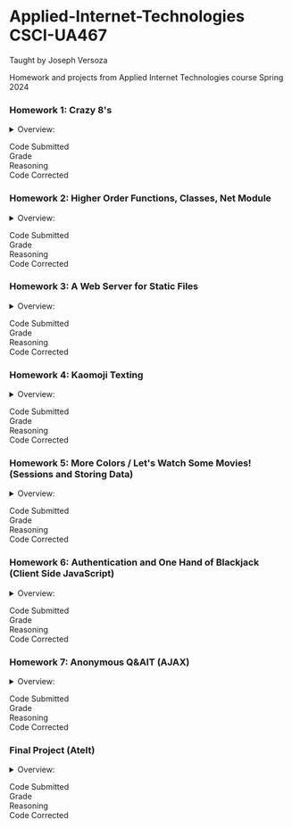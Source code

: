 # Applied-Internet-Technologies  CSCI-UA467 
Taught by Joseph Versoza  

Homework and projects from Applied Internet Technologies course Spring 2024

### Homework 1: Crazy 8's
<details>
<summary>Overview:</summary>  
Description
  <br>
Create a demo of an interactive card game, Crazy Eights, that allows two turns to be played (one "player" turn and one computer turn).

<li> the game will use a standard 52-card deck of French suited playing cards
</li> <li> a configuration file will be used to set the cards remaining the in the draw pile, the player's hand and the computer's hand
</li> <li> alternatively, without a configuration, the game will generate a deck of cards, shuffle, and deal five cards to each player
</li> <li> a single card is drawn from the draw pile - it is used as the starter
</li> <li> the starter card dictates the suit or rank that should be played next
</li> <li> for example, if the starter is 2♦️
</li> <li> …then the next card to played must have either a rank of 2 or a suit of ♦️
</li> <li> the player and computer alternate turns discarding a single card from their hand that matches either the suit or rank of the starter
</li> <li> a card with a rank of 8 can be placed at any time regardless of the rank and suit of the starter
</li> <li> if an 8 is played, then the suit of the starter can be set
</li> <li> for example, if the starter is 2♦️
</li> <li> …and an 8 is played
</li> <li> the suit can be set to any of the four suits: ♠️ ❤️'♣️ ♦️
</li> <li> if a card cannot be played, cards must be drawn from the draw pile until a card can be played (otherwise pass)
</li> <li> the first to discard all of the cards in their hand wins!
</li> <li> 👀 Note however that the demo will only have two turns: the player first, and the computer second. The computer's turn logic will be limited. </li>
<br>
You'll create this game in 2 parts:

<li>create functions for managing a standard 52-card deck (you may use these functions in the next part, but you are not required to do so)  </li>
<li>create an interactive demo of the first two turns of a game of Crazy Eights</li>
<br>
<details>
<summary>Objectives:</summary>  
<li>Write some JavaScript!</li>
  <li>control structures  </li>
 <li> functions  </li>
 <li> Object, Array, and string manipulation  </li>
 <li> Learn how to run node programs  </li>
  <li> Learn about node built-ins:  </li>
 <li> process  </li>
  <li>the fs module  </li>
 <li> import and export  </li>
 <li> Install and use ES Modules; create your own  </li>
 <li> Run unit tests to check your work  </li>
<li>  Use a static analysis tool (eslint) to help prevent bugs / errors </li>
</details>
</details>

Code Submitted  
Grade  
 Reasoning  
Code Corrected

### Homework 2: Higher Order Functions, Classes, Net Module
  
<details>
<summary>Overview:</summary>  
Description  
 <li> hoffy.mjs - write a series of functions that demonstrate the use of the rest operator (or call/apply), and higher order functions  </li>
 <li> drawing.mjs - create a class that represents svg markup  </li>
 <li> sfmovie.mjs and report.mjs - create functions and a short program to read data from a file and analyze that data using map, reduce, and filter  </li>
</details>

Code Submitted  
Grade    
Reasoning    
Code Corrected

### Homework 3: A Web Server for Static Files
<details>
<summary>Overview:</summary>  
Description: <br> 
Create a web server that:
<br>
  
<li> allows "redirect" configuration  </li>
<li> serves static files such as html files, images, and css… from a specific directory  </li>
<li> serves markdown files as compiled html  </li>
<li> displays list of links to contained files and directories if the url path is directory  </li>
<li> At the end, you'll have a toy http server that you can use to serve files and directory indexes.</li>
  <br>
Again, this web server will be built off of and run from node's built-in TCP server (from the net module).
  
You can only use the following modules for this assignment →
  
<li>net - for creating TCP servers and clients  </li>
<li>fs - a module for file system related tasks, such as reading and writing files  </li>
<li>path - a module for file name and path related manipulation (such as extracting an extension from a file name and joining path names)  </li>
<li>url - to convert a file url to a file path  </li>
<li>markdown-it - a module for compiling markdown into html (must be installed)  </li>
⚠️You can't use the http module… or install additional web related libraries, such as express  
</details>

Code Submitted  
Grade  
 Reasoning  
Code Corrected

### Homework 4: Kaomoji Texting
<details>
<summary>Overview:</summary>  
Description  
Create a site that takes a text message and replaces the words representing emotions with kaomoji! <br>
E.g. "Today's weather is nice and it makes me happy" -> "Today's weather is nice and it makes me ♥(ˆ⌣ˆԅ)"
  <br>
Kaomoji is a Japanese version of emoticons (such as :) for a smiling face). They tend to be more expressive than traditional emoticons, hence more fun to play with.
  <br>
Additionally, users will be able to manage the mapping of words with kaomoji through the manipulation of an in-memory data store.
  <br>
In this homework you'll be working with:
  
<li>serving static files  </li>
<li>middleware  </li>
<li>handling and creating forms: GET and POST  </li>
<li>storing and managing data in-memory  </li>
</details>

Code Submitted  
Grade  
 Reasoning  
Code Corrected

### Homework 5: More Colors / Let's Watch Some Movies! (Sessions and Storing Data)
<details>
<summary>Overview:</summary>  
Goals:
<br>
There are two main parts to this assignment:
<br>
Session Management / Handling Cookies (Part 1)  
<li>build your own middleware to parse cookies  </li>
<li>build your own middleware to create an in-memory session store  </li>
Storing and Retrieving Data (Parts 2 - 6)  
<li>use the commandline mongodb client to create a database, collection and several documents  </li>
<li>use mongoose to read data from mongodb  </li>
<li>use mongoose to write data to mongodb  </li>
<li>use pre-built session middleware (Part 6)  </li>
  <br>
Description  <br>
By the end of this project… you should be familiar with:
  
<li>writing middleware  </li>
<li>setting and reading cookies  </li>
<li>some basic read and write operations with mongodb…  </li>
<li>integrating mongodb with an Express web application using Mongoose </li>
<br>
You'll create / modify two express apps:    
A simple demo site that has two pages (partially written for you):  <br>
a page to change the background color of the site: /preferences  
<li>has a simple form   </li>
<li>changes made in the form are stored in the user's session   </li>
<li>a page showing the current data that's stored in that user's session: /  </li>
<br>
A site that has a list of movies:  
<li>the first page is a list of movies: /movies  </li>
<li>displays a table of movies  </li>
<li>has a form to filter the movies by director name  </li>
<li>the second page allows the user to add movies: /movies/add </li>
</details>

Code Submitted  
Grade  
 Reasoning  
Code Corrected

### Homework 6: Authentication and One Hand of Blackjack (Client Side JavaScript)
<details>
<summary>Overview:</summary>  
Description  <br>
Login, Registration, and Multiple Models  <br>
Finish a link aggregator site (like reddit, hacker news, etc.) that supports user registration and login… along with the ability to post articles (links).
  <br>
Registering or logging in will create an authenticated session that contains all of the logged in user's information. Some elements on pages will only appear when a user is logged in. Some pages will redirect to login if a user arrives unauthenticated.
    <br>

Most of the code for this is already written; only three functions must be implemented
    <br>

Goals  
<li> use bcrypt.js (argon2 is suggested by owasp, but argon2 may not install on all systems) to salt and hash a password and to compare a hash to a plain text password  </li>
<li>use the slides on authentication to implement login and registration  </li>
<li>use req.params to capture a part of the url path  </li>
<br>
The starter code also contains:
  
<li>express-session to store user data / an authenticated session  </li>
<li>referenced documents to model users and posted articles  </li>
⚠️⚠️⚠️ WARNING ⚠️⚠️⚠️  
This homework is for learning purposes only; do not use it for authentication on a deployed site
  <br>
our application will only be served locally, and consequently, it will not be served over an encrypted connection … and - related - cookies aren't set to secure  
<li>it will allow case sensitive usernames  </li>
<li>not all errors are accounted for or handled gracefully  </li>
<li>system level errors and user errors may not be distinguishable  </li>
<li>some error messaging may reveal too much information  </li>
<li>user interaction and error messaging will be minimal (for example, successful login should redirect to page that required login)  </li>
<li>some error messages reveal info about the existence of a user  </li>
<li>our secret for session options is kept in our repository  </li>
  <br>
Features:  
<br>
The following features are partially implemented
  
<li> register a new account  </li>
<li> login using an existing account  </li>
<li> show a single article's details  </li>
<br>
These features are fully implemented:
  
<li>view all posted articles  </li>
<li>add a new article (only when logged in)  </li>
<li>prevent / allow access to certain ui elements or pages based on authenticated status  </li>
<br>
The app has 5 pages and 3 forms: 
<li>/ - lists all articles  </li>
<li>/register - register form  </li>
<li>/login - login form  </li>
<li>/article/add - add new article form  </li>
<li>/article/:slug - detail page for a specific article </li>
</details>

Code Submitted  
Grade  
 Reasoning  
Code Corrected

### Homework 7: Anonymous Q&AIT (AJAX)
<details>
<summary>Overview:</summary>  
Goals / Topics Covered:
  <br> 
  
  You'll be using the following concepts:
<li>fetch</li>
<li>sending back json from Express  </li>
<br>
Description  
  <br>
Create a question-and-answer site where users post questions and answers to these questions anonymously. You will create this "single page app" using AJAX calls instead of regular page rendering and form submission.  
<br>
<br>
You will:  
<li> Implement routes to create an API for retrieving questions and adding new ones  </li>
<li>Use JavaScript to trigger background requests to the API from the form submit buttons</li>
</details>

Code Submitted  
Grade  
 Reasoning  
Code Corrected

### Final Project (AteIt)
<details>
<summary>Overview:</summary>  
</details>

Code Submitted  
Grade  
 Reasoning  
Code Corrected
